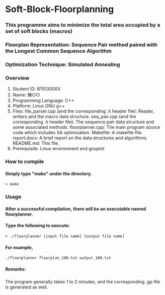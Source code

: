 ﻿# Soft-Block-Floorplanning

### This programme aims to minimize the total area occupied by a set of soft blocks (macros)
### Floorplan Representation: Sequence Pair method paired with the Longest Common Sequence Algorithm
### Optimization Technique: Simulated Annealing

### Overview
1. Student ID: B110300XX
2. Name: 陳○○
3. Programming Language: C++
4. Platform: Linux GNU g++
5. Files:
    file_parser.cpp (and the corresponding .h header file):
        Reader, writers and the macro data structure. 
    seq_pair.cpp (and the corresponding .h header file):
        The sequence pair data structure and some associated methods.
    floorplanner.cpp:
        The main program source code which includes SA optimization.
    Makefile:
        A makefile file.
    report.docx:
        A brief report on the data structures and algorithms.
    README.md:
        This file.
6. Prerequisite: Linux environment and gnuplot

### How to compile
#### Simply type "make" under the directory.
    > make

### Usage
#### After a successful compilation, there will be an executable named **floorplanner**.
#### Type the following to execute:
    > ./floorplanner [input file name] [output file name]

#### For example,
    ./floorplanner floorplan_100.txt output_100.txt

##### Remarks:
The program generally takes 1 to 2 minutes, and
the corresponding .gp file is generated as well.
